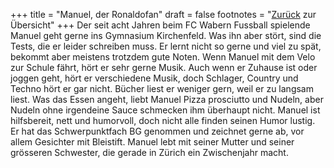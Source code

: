 +++
title = "Manuel, der Ronaldofan"
draft = false
footnotes = "[Zurück](/about/) zur Übersicht"
+++
Der seit acht Jahren beim FC Wabern Fussball spielende Manuel geht gerne ins Gymnasium Kirchenfeld. Was ihn aber stört, sind die Tests, die er leider schreiben muss. Er lernt nicht so gerne und viel zu spät, bekommt aber meistens trotzdem gute Noten. Wenn Manuel mit dem Velo zur Schule fährt, hört er sehr gerne Musik. Auch wenn er Zuhause ist oder joggen geht, hört er verschiedene Musik, doch Schlager, Country und Techno hört er gar nicht. Bücher liest er weniger gern, weil er zu langsam liest. Was das Essen angeht, liebt Manuel Pizza prosciutto und Nudeln, aber Nudeln ohne irgendeine Sauce schmecken ihm überhaupt nicht. Manuel ist hilfsbereit, nett und humorvoll, doch nicht alle finden seinen Humor lustig. Er hat das Schwerpunktfach BG genommen und zeichnet gerne ab, vor allem Gesichter mit Bleistift. Manuel lebt mit seiner Mutter und seiner grösseren Schwester, die gerade in Zürich ein Zwischenjahr macht.